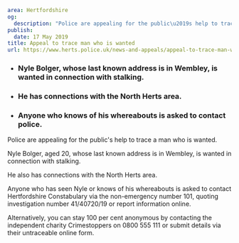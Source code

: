 ```yaml
area: Hertfordshire
og:
  description: "Police are appealing for the public\u2019s help to trace a man who is wanted."
publish:
  date: 17 May 2019
title: Appeal to trace man who is wanted
url: https://www.herts.police.uk/news-and-appeals/appeal-to-trace-man-who-is-wanted-0238g
```

* ### Nyle Bolger, whose last known address is in Wembley, is wanted in connection with stalking.

 * ### He has connections with the North Herts area.

 * ### Anyone who knows of his whereabouts is asked to contact police.

Police are appealing for the public's help to trace a man who is wanted.

Nyle Bolger, aged 20, whose last known address is in Wembley, is wanted in connection with stalking.

He also has connections with the North Herts area.

Anyone who has seen Nyle or knows of his whereabouts is asked to contact Hertfordshire Constabulary via the non-emergency number 101, quoting investigation number 41/40720/19 or report information online.

Alternatively, you can stay 100 per cent anonymous by contacting the independent charity Crimestoppers on 0800 555 111 or submit details via their untraceable online form.
